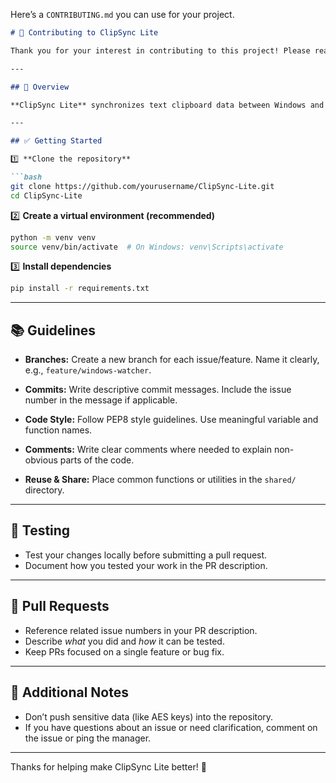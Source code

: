 Here’s a `CONTRIBUTING.md` you can use for your project.


````markdown
# 🙌 Contributing to ClipSync Lite

Thank you for your interest in contributing to this project! Please read these guidelines carefully before you begin.

---

## 📝 Overview

**ClipSync Lite** synchronizes text clipboard data between Windows and Android devices over a local network. This repository contains the source code, issues, and documentation for the project.

---

## ✅ Getting Started

1️⃣ **Clone the repository**

```bash
git clone https://github.com/yourusername/ClipSync-Lite.git
cd ClipSync-Lite
````

2️⃣ **Create a virtual environment (recommended)**

```bash
python -m venv venv
source venv/bin/activate  # On Windows: venv\Scripts\activate
```

3️⃣ **Install dependencies**

```bash
pip install -r requirements.txt
```

---

## 📚 Guidelines

* **Branches:** Create a new branch for each issue/feature. Name it clearly, e.g., `feature/windows-watcher`.

* **Commits:** Write descriptive commit messages. Include the issue number in the message if applicable.

* **Code Style:** Follow PEP8 style guidelines. Use meaningful variable and function names.

* **Comments:** Write clear comments where needed to explain non-obvious parts of the code.

* **Reuse & Share:** Place common functions or utilities in the `shared/` directory.

---

## 🧪 Testing

* Test your changes locally before submitting a pull request.
* Document how you tested your work in the PR description.

---

## 💬 Pull Requests

* Reference related issue numbers in your PR description.
* Describe *what* you did and *how* it can be tested.
* Keep PRs focused on a single feature or bug fix.

---

## 🚀 Additional Notes

* Don’t push sensitive data (like AES keys) into the repository.
* If you have questions about an issue or need clarification, comment on the issue or ping the manager.

---

Thanks for helping make ClipSync Lite better! 🎯

```
```
